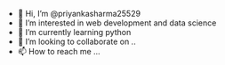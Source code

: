 - 👋 Hi, I’m @priyankasharma25529
- 👀 I’m interested in web development and data science
- 🌱 I’m currently learning python
- 💞️ I’m looking to collaborate on ..
- 📫 How to reach me ...

<!---
priyankasharma25529/priyankasharma25529 is a ✨ special ✨ repository because its `README.md` (this file) appears on your GitHub profile.
You can click the Preview link to take a look at your changes.
--->
